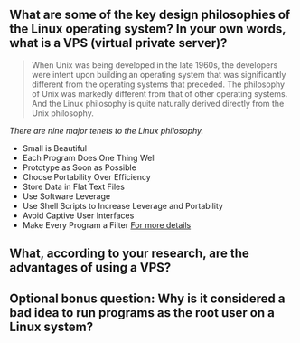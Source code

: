 ## What are some of the key design philosophies of the Linux operating system? In your own words, what is a VPS (virtual private server)?

> When Unix was being developed in the late 1960s, the developers were 
intent upon building an operating system that was significantly different from the
operating systems that preceded. 
The philosophy of Unix was markedly different from that 
of other operating systems. And the Linux philosophy is quite naturally derived directly
from the Unix philosophy.

*There are nine major tenets to the Linux philosophy.*

* Small is Beautiful
* Each Program Does One Thing Well
* Prototype as Soon as Possible
* Choose Portability Over Efficiency
* Store Data in Flat Text Files
* Use Software Leverage
* Use Shell Scripts to Increase Leverage and Portability
* Avoid Captive User Interfaces
* Make Every Program a Filter
[For more details](https://opensource.com/business/15/2/how-linux-philosophy-affects-you)


## What, according to your research, are the advantages of using a VPS?

## Optional bonus question: Why is it considered a bad idea to run programs as the root user on a Linux system?